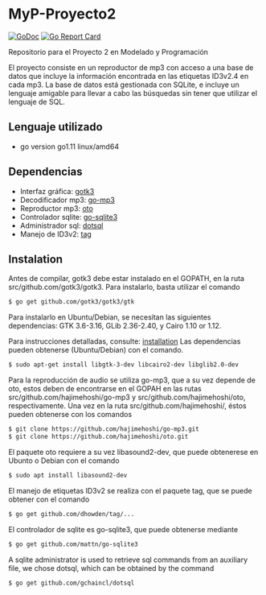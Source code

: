 # MyP-Proyecto2
[![GoDoc](https://godoc.org/github.com/Japodrilo/MyP-Proyecto2?status.svg)](https://godoc.org/github.com/Japodrilo/MyP-Proyecto2)
[![Go Report Card](https://goreportcard.com/badge/github.com/Japodrilo/MyP-Proyecto2)](https://goreportcard.com/report/github.com/Japodrilo/MyP-Proyecto2)

Repositorio para el Proyecto 2 en Modelado y Programación

El proyecto consiste en un reproductor de mp3 con acceso a una base de datos que
incluye la información encontrada en las etiquetas ID3v2.4 en cada mp3. La base
de datos está gestionada con SQLite, e incluye un lenguaje amigable para llevar
a cabo las búsquedas sin tener que utilizar el lenguaje de SQL.

## Lenguaje utilizado
* go version go1.11 linux/amd64

## Dependencias
* Interfaz gráfica: [gotk3](https://github.com/gotk3/gotk3)
* Decodificador mp3: [go-mp3](https://github.com/hajimehoshi/go-mp3)
* Reproductor mp3: [oto](https://github.com/hajimehoshi/oto)
* Controlador sqlite: [go-sqlite3](https://github.com/mattn/go-sqlite3)
* Administrador sql: [dotsql](https://github.com/gchaincl/dotsql)
* Manejo de ID3v2: [tag](https://github.com/dhowden/tag)
              
## Instalation

Antes de compilar, gotk3 debe estar instalado en el GOPATH, en la ruta
src/github.com/gotk3/gotk3.   Para instalarlo, basta utilizar el comando

```bash
$ go get github.com/gotk3/gotk3/gtk
```

Para instalarlo en Ubuntu/Debian, se necesitan las siguientes dependencias:
GTK 3.6-3.16, GLib 2.36-2.40, y Cairo 1.10 or 1.12.

Para instrucciones detalladas, consulte: [installation](https://github.com/gotk3/gotk3/wiki#installation)
Las dependencias pueden obtenerse (Ubuntu/Debian) con el comando.

```bash
$ sudo apt-get install libgtk-3-dev libcairo2-dev libglib2.0-dev
```

Para la reproducción de audio se utiliza go-mp3, que a su vez depende de oto,
estos deben de encontrarse en el GOPAH en las rutas
src/github.com/hajimehoshi/go-mp3 y src/github.com/hajimehoshi/oto,
respectivamente.   Una vez en la ruta src/github.com/hajimehoshi/, éstos pueden
obtenerse con los comandos

```bash
$ git clone https://github.com/hajimehoshi/go-mp3.git
$ git clone https://github.com/hajimehoshi/oto.git
```

El paquete oto requiere a su vez libasound2-dev,
que puede obtenerese en Ubunto o Debian con el comando

```bash
$ sudo apt install libasound2-dev
```

El manejo de etiquetas ID3v2 se realiza con el paquete tag, que se
puede obtener con el comando

```bash
$ go get github.com/dhowden/tag/...
```

El controlador de sqlite es go-sqlite3, que puede obtenerse
mediante

```bash
$ go get github.com/mattn/go-sqlite3
```

A sqlite administrator is used to retrieve sql commands from an
auxiliary file, we chose dotsql, which can be obtained by the
command

```bash
$ go get github.com/gchaincl/dotsql
```
